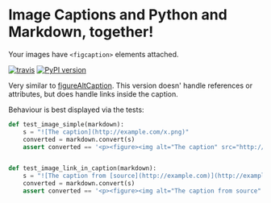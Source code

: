 # Image Captions and Python and Markdown, together!

Your images have `<figcaption>` elements attached.

[![travis](https://travis-ci.org/bcaller/markdown_figure_caption.svg)](https://travis-ci.org/bcaller/markdown_figure_caption)
[![PyPI version](https://badge.fury.io/py/markdown_figure_caption.svg)](https://badge.fury.io/py/markdown_figure_caption)

Very similar to [figureAltCaption](https://github.com/jdittrich/figureAltCaption). This version doesn' handle references or attributes, but does handle links inside the caption.

Behaviour is best displayed via the tests:

```python
def test_image_simple(markdown):
    s = "![The caption](http://example.com/x.png)"
    converted = markdown.convert(s)
    assert converted == '<p><figure><img alt="The caption" src="http://example.com/x.png" /><figcaption>The caption</figcaption></figure></p>'


def test_image_link_in_caption(markdown):
    s = "![The caption from [source](http://example.com)](http://example.com/x.png)"
    converted = markdown.convert(s)
    assert converted == '<p><figure><img alt="The caption from source" src="http://example.com/x.png" /><figcaption>The caption from <a href="http://example.com">source</a></figcaption></figure></p>'

```
